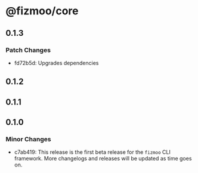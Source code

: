 # @fizmoo/core

## 0.1.3

### Patch Changes

- fd72b5d: Upgrades dependencies

## 0.1.2

## 0.1.1

## 0.1.0

### Minor Changes

- c7ab419: This release is the first beta release for the `fizmoo` CLI framework. More changelogs and releases will be updated as time goes on.
